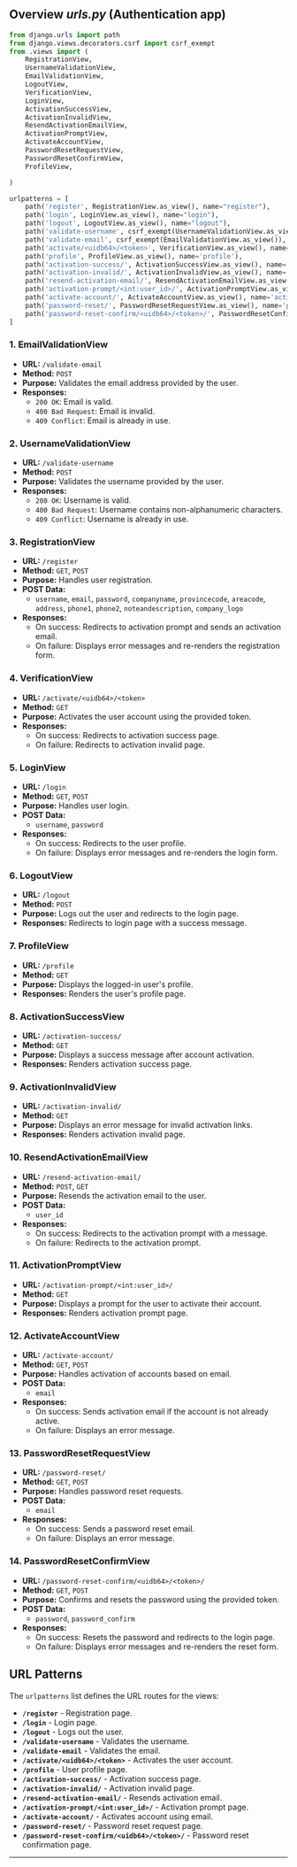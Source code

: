 ## Overview _urls.py_ (Authentication app)

```python
from django.urls import path
from django.views.decorators.csrf import csrf_exempt
from .views import (
    RegistrationView,
    UsernameValidationView,
    EmailValidationView,
    LogoutView,
    VerificationView,
    LoginView,
    ActivationSuccessView,
    ActivationInvalidView,
    ResendActivationEmailView,
    ActivationPromptView,
    ActivateAccountView,
    PasswordResetRequestView,
    PasswordResetConfirmView,
    ProfileView,

)

urlpatterns = [
    path('register', RegistrationView.as_view(), name="register"),
    path('login', LoginView.as_view(), name="login"),
    path('logout', LogoutView.as_view(), name="logout"),
    path('validate-username', csrf_exempt(UsernameValidationView.as_view()), name="validate-username"),
    path('validate-email', csrf_exempt(EmailValidationView.as_view()), name='validate_email'),
    path('activate/<uidb64>/<token>', VerificationView.as_view(), name='activate'),
    path('profile', ProfileView.as_view(), name='profile'),
    path('activation-success/', ActivationSuccessView.as_view(), name='activation_success'),
    path('activation-invalid/', ActivationInvalidView.as_view(), name='activation_invalid'),
    path('resend-activation-email/', ResendActivationEmailView.as_view(), name='resend_activation_email'),
    path('activation-prompt/<int:user_id>/', ActivationPromptView.as_view(), name='activation_prompt'),
    path('activate-account/', ActivateAccountView.as_view(), name='activate_account'),
    path('password-reset/', PasswordResetRequestView.as_view(), name='password_reset_request'),
    path('password-reset-confirm/<uidb64>/<token>/', PasswordResetConfirmView.as_view(), name='password_reset_confirm'),
]
```

### 1. **EmailValidationView**

- **URL:** `/validate-email`
- **Method:** `POST`
- **Purpose:** Validates the email address provided by the user.
- **Responses:**
  - `200 OK`: Email is valid.
  - `400 Bad Request`: Email is invalid.
  - `409 Conflict`: Email is already in use.

### 2. **UsernameValidationView**

- **URL:** `/validate-username`
- **Method:** `POST`
- **Purpose:** Validates the username provided by the user.
- **Responses:**
  - `200 OK`: Username is valid.
  - `400 Bad Request`: Username contains non-alphanumeric characters.
  - `409 Conflict`: Username is already in use.

### 3. **RegistrationView**

- **URL:** `/register`
- **Method:** `GET`, `POST`
- **Purpose:** Handles user registration.
- **POST Data:**
  - `username`, `email`, `password`, `companyname`, `provincecode`, `areacode`, `address`, `phone1`, `phone2`, `noteandescription`, `company_logo`
- **Responses:**
  - On success: Redirects to activation prompt and sends an activation email.
  - On failure: Displays error messages and re-renders the registration form.

### 4. **VerificationView**

- **URL:** `/activate/<uidb64>/<token>`
- **Method:** `GET`
- **Purpose:** Activates the user account using the provided token.
- **Responses:**
  - On success: Redirects to activation success page.
  - On failure: Redirects to activation invalid page.

### 5. **LoginView**

- **URL:** `/login`
- **Method:** `GET`, `POST`
- **Purpose:** Handles user login.
- **POST Data:**
  - `username`, `password`
- **Responses:**
  - On success: Redirects to the user profile.
  - On failure: Displays error messages and re-renders the login form.

### 6. **LogoutView**

- **URL:** `/logout`
- **Method:** `POST`
- **Purpose:** Logs out the user and redirects to the login page.
- **Responses:** Redirects to login page with a success message.

### 7. **ProfileView**

- **URL:** `/profile`
- **Method:** `GET`
- **Purpose:** Displays the logged-in user's profile.
- **Responses:** Renders the user's profile page.

### 8. **ActivationSuccessView**

- **URL:** `/activation-success/`
- **Method:** `GET`
- **Purpose:** Displays a success message after account activation.
- **Responses:** Renders activation success page.

### 9. **ActivationInvalidView**

- **URL:** `/activation-invalid/`
- **Method:** `GET`
- **Purpose:** Displays an error message for invalid activation links.
- **Responses:** Renders activation invalid page.

### 10. **ResendActivationEmailView**

- **URL:** `/resend-activation-email/`
- **Method:** `POST`, `GET`
- **Purpose:** Resends the activation email to the user.
- **POST Data:**
  - `user_id`
- **Responses:**
  - On success: Redirects to the activation prompt with a message.
  - On failure: Redirects to the activation prompt.

### 11. **ActivationPromptView**

- **URL:** `/activation-prompt/<int:user_id>/`
- **Method:** `GET`
- **Purpose:** Displays a prompt for the user to activate their account.
- **Responses:** Renders activation prompt page.

### 12. **ActivateAccountView**

- **URL:** `/activate-account/`
- **Method:** `GET`, `POST`
- **Purpose:** Handles activation of accounts based on email.
- **POST Data:**
  - `email`
- **Responses:**
  - On success: Sends activation email if the account is not already active.
  - On failure: Displays an error message.

### 13. **PasswordResetRequestView**

- **URL:** `/password-reset/`
- **Method:** `GET`, `POST`
- **Purpose:** Handles password reset requests.
- **POST Data:**
  - `email`
- **Responses:**
  - On success: Sends a password reset email.
  - On failure: Displays an error message.

### 14. **PasswordResetConfirmView**

- **URL:** `/password-reset-confirm/<uidb64>/<token>/`
- **Method:** `GET`, `POST`
- **Purpose:** Confirms and resets the password using the provided token.
- **POST Data:**
  - `password`, `password_confirm`
- **Responses:**
  - On success: Resets the password and redirects to the login page.
  - On failure: Displays error messages and re-renders the reset form.

## URL Patterns

The `urlpatterns` list defines the URL routes for the views:

- **`/register`** - Registration page.
- **`/login`** - Login page.
- **`/logout`** - Logs out the user.
- **`/validate-username`** - Validates the username.
- **`/validate-email`** - Validates the email.
- **`/activate/<uidb64>/<token>`** - Activates the user account.
- **`/profile`** - User profile page.
- **`/activation-success/`** - Activation success page.
- **`/activation-invalid/`** - Activation invalid page.
- **`/resend-activation-email/`** - Resends activation email.
- **`/activation-prompt/<int:user_id>/`** - Activation prompt page.
- **`/activate-account/`** - Activates account using email.
- **`/password-reset/`** - Password reset request page.
- **`/password-reset-confirm/<uidb64>/<token>/`** - Password reset confirmation page.

---
